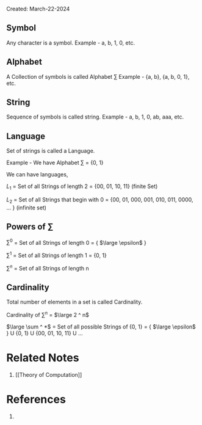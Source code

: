 Created: March-22-2024

## Symbol

Any character is a symbol. Example - a, b, 1, 0, etc.
## Alphabet

A Collection of symbols is called Alphabet $\sum$ Example - {a, b}, {a, b, 0, 1}, etc.
## String

Sequence of symbols is called string. Example - a, b, 1, 0, ab, aaa, etc.
## Language

Set of strings is called a Language.

Example - We have Alphabet $\sum$ = {0, 1}

We can have languages,

$L_1$ = Set of all Strings of length 2 = {00, 01, 10, 11} (finite Set)

$L_2$ = Set of all Strings that begin with 0 = {00, 01, 000, 001, 010, 011, 0000, ... } (infinite set)
## Powers of $\sum$

$\sum ^ 0$ = Set of all Strings of length 0 = { $\large \epsilon$ }

$\sum ^ 1$ = Set of all Strings of length 1 = {0, 1}

$\sum ^ n$ = Set of all Strings of length n
## Cardinality

Total number of elements in a set is called Cardinality.

Cardinality of $\sum ^ n$ = $\large 2 ^ n$

$\large \sum ^ *$ = Set of all possible Strings of {0, 1} = { $\large \epsilon$ } U {0, 1} U {00, 01, 10, 11} U ...

# Related Notes

1. [[Theory of Computation]]
# References

1. 